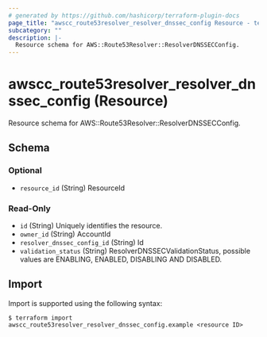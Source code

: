 ```yaml
---
# generated by https://github.com/hashicorp/terraform-plugin-docs
page_title: "awscc_route53resolver_resolver_dnssec_config Resource - terraform-provider-awscc"
subcategory: ""
description: |-
  Resource schema for AWS::Route53Resolver::ResolverDNSSECConfig.
---
```


# awscc_route53resolver_resolver_dnssec_config (Resource)

Resource schema for AWS::Route53Resolver::ResolverDNSSECConfig.



<!-- schema generated by tfplugindocs -->
## Schema

### Optional

- `resource_id` (String) ResourceId

### Read-Only

- `id` (String) Uniquely identifies the resource.
- `owner_id` (String) AccountId
- `resolver_dnssec_config_id` (String) Id
- `validation_status` (String) ResolverDNSSECValidationStatus, possible values are ENABLING, ENABLED, DISABLING AND DISABLED.

## Import

Import is supported using the following syntax:

```shell
$ terraform import awscc_route53resolver_resolver_dnssec_config.example <resource ID>
```
